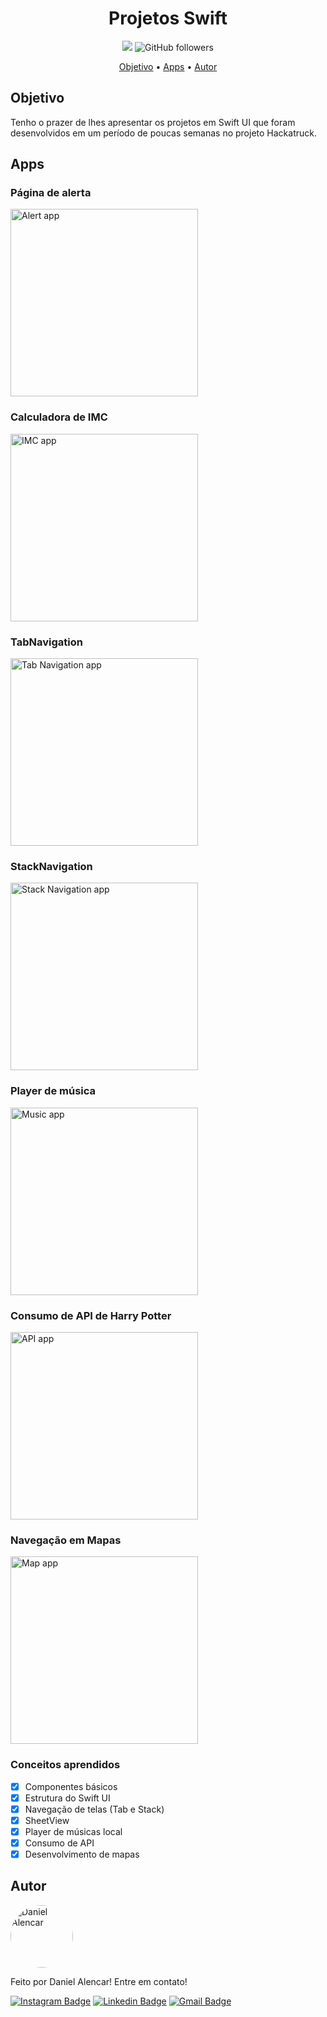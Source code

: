 
<h1 align="center">
  Projetos Swift
</h1>

<p align="center">
  <img src="https://img.shields.io/static/v1?label=Status&message=Finalizado&color=d4f002&style=flat-square&logo=dev">
  <img alt="GitHub followers" src="https://img.shields.io/github/followers/Daniel-Alencar?logo=github&style=flat-square">
</p>

<p align="center">
 <a href="#objetivo">Objetivo</a> •
 <a href="#apps">Apps</a> • 
 <a href="#autor">Autor</a>
</p>

## Objetivo

<p align="">
  Tenho o prazer de lhes apresentar os projetos em Swift UI que foram desenvolvidos em um período de poucas semanas no projeto Hackatruck.
</p>

## Apps

### Página de alerta
<p align="center">
  <div style="display: flex; flex-wrap: wrap;">
    <img width="300" alt="Alert app" title="#AlertApp" src="./assets/AlertApp.png" />
  <div>
</p>

### Calculadora de IMC
<p align="center">
  <div style="display: flex; flex-wrap: wrap;">
    <img width="300" alt="IMC app" title="#IMCApp" src="./assets/IMCApp.png" />
  <div>
</p>

### TabNavigation
<p align="center">
  <div style="display: flex; flex-wrap: wrap;">
    <img width="300" alt="Tab Navigation app" title="#TabNavigationApp" src="./assets/TabNavigationApp.png" />
  <div>
</p>

### StackNavigation
<p align="center">
  <div style="display: flex; flex-wrap: wrap;">
    <img width="300" alt="Stack Navigation app" title="#StackNavigationApp" src="./assets/StackNavigationApp.png" />
  <div>
</p>

### Player de música
<p align="center">
  <div style="display: flex; flex-wrap: wrap;">
    <img width="300" alt="Music app" title="#MusicApp" src="./assets/MusicApp.png" />
  <div>
</p>

### Consumo de API de Harry Potter
<p align="center">
  <div style="display: flex; flex-wrap: wrap;">
    <img width="300" alt="API app" title="#APIApp" src="./assets/APIApp.png" />
  <div>
</p>

### Navegação em Mapas
<p align="center">
  <div style="display: flex; flex-wrap: wrap;">
    <img width="300" alt="Map app" title="#MapApp" src="./assets/MapApp.png" />
  <div>
</p>

### Conceitos aprendidos

- [x] Componentes básicos
- [x] Estrutura do Swift UI
- [x] Navegação de telas (Tab e Stack)
- [x] SheetView
- [x] Player de músicas local
- [x] Consumo de API
- [x] Desenvolvimento de mapas

## Autor

<img 
    style="border-radius: 50%;"
    src="https://avatars2.githubusercontent.com/u/51214434?s=400&u=439cd150f8dbf2706452ce6a362992e077285793&v=4"
    width="100px;"
    alt="Daniel Alencar"
/>

Feito por Daniel Alencar! 
Entre em contato!

[![Instagram Badge](https://img.shields.io/badge/-@daniel_alencar_-de2099?style=flat-square&logo=Instagram&logoColor=white&link=https://www.linkedin.com/in/Daniel746/)](https://www.instagram.com/daniel_alencar_/) [![Linkedin Badge](https://img.shields.io/badge/-Daniel-blue?style=flat-square&logo=Linkedin&logoColor=white&link=https://www.linkedin.com/in/Daniel746/)](https://www.linkedin.com/in/Daniel746/) [![Gmail Badge](https://img.shields.io/badge/-danielalencar746@gmail.com-c14438?style=flat-square&logo=Gmail&logoColor=white&link=mailto:danielalencar746@gmail.com)](mailto:danielalencar746@gmail.com)
